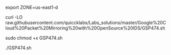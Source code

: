 export ZONE=us-east1-d

curl -LO raw.githubusercontent.com/quiccklabs/Labs_solutions/master/Google%20Cloud%20Packet%20Mirroring%20with%20OpenSource%20IDS/GSP474.sh

sudo chmod +x GSP474.sh

./GSP474.sh
